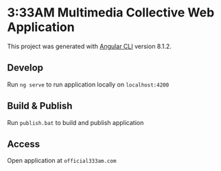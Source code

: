 # 3:33AM Multimedia Collective Web Application

This project was generated with [Angular CLI](https://github.com/angular/angular-cli) version 8.1.2.

## Develop

Run `ng serve` to run application locally on `localhost:4200`

## Build & Publish

Run `publish.bat` to build and publish application

## Access

Open application at `official333am.com`
